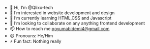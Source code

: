 - 👋 Hi, I’m @Qlixx-tech
- 👀 I’m interested in website development and design
- 🌱 I’m currently learning HTML,CSS and Javascript
- 💞️ I’m looking to collaborate on any anything frontend development
- 📫 How to reach me qoyumabidemi4@gmail.com
- 😄 Pronouns: He/Him
- ⚡ Fun fact: Nothing really

<!---
Qlixx-tech/Qlixx-tech is a ✨ special ✨ repository because its `README.md` (this file) appears on your GitHub profile.
You can click the Preview link to take a look at your changes.
--->

